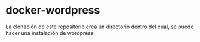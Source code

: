 # docker-wordpress
La clonación de este repositorio crea un directorio dentro del cual, se puede hacer una instalación de wordpress. 
